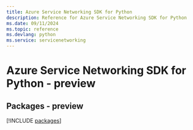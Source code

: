 ```yaml
---
title: Azure Service Networking SDK for Python
description: Reference for Azure Service Networking SDK for Python
ms.date: 09/11/2024
ms.topic: reference
ms.devlang: python
ms.service: servicenetworking
---
```

# Azure Service Networking SDK for Python - preview
## Packages - preview
[!INCLUDE [packages](service-networking-index.md)]